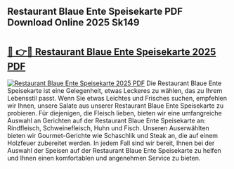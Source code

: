 ## Restaurant Blaue Ente Speisekarte PDF Download Online 2025 Sk149

# <h2><a href="http://gc8n2m.nevu.top/?p=Restaurant+Blaue+Ente+Speisekarte">🔗 👉🔴 Restaurant Blaue Ente Speisekarte 2025 PDF</a></h2>

[![Restaurant Blaue Ente Speisekarte 2025 PDF](https://i.imgur.com/dBaPXMq.png)](http://gc8n2m.nevu.top/?p=Restaurant+Blaue+Ente+Speisekarte)
Die Restaurant Blaue Ente Speisekarte ist eine Gelegenheit, etwas Leckeres zu wählen, das zu Ihrem Lebensstil passt. Wenn Sie etwas Leichtes und Frisches suchen, empfehlen wir Ihnen, unsere Salate aus unserer Restaurant Blaue Ente Speisekarte zu probieren. Für diejenigen, die Fleisch lieben, bieten wir eine umfangreiche Auswahl an Gerichten auf der Restaurant Blaue Ente Speisekarte an: Rindfleisch, Schweinefleisch, Huhn und Fisch. Unseren Auserwählten bieten wir Gourmet-Gerichte wie Schaschlik und Steak an, die auf einem Holzfeuer zubereitet werden. In jedem Fall sind wir bereit, Ihnen bei der Auswahl der Speisen auf der Restaurant Blaue Ente Speisekarte zu helfen und Ihnen einen komfortablen und angenehmen Service zu bieten.
